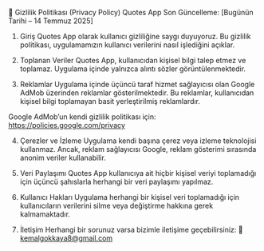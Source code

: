 📄 Gizlilik Politikası (Privacy Policy)
Quotes App
Son Güncelleme: [Bugünün Tarihi – 14 Temmuz 2025]

1. Giriş
Quotes App olarak kullanıcı gizliliğine saygı duyuyoruz. Bu gizlilik politikası, uygulamamızın kullanıcı verilerini nasıl işlediğini açıklar.

2. Toplanan Veriler
Quotes App, kullanıcıdan kişisel bilgi talep etmez ve toplamaz. Uygulama içinde yalnızca alıntı sözler görüntülenmektedir.

3. Reklamlar
Uygulama içinde üçüncü taraf hizmet sağlayıcısı olan Google AdMob üzerinden reklamlar gösterilmektedir. Bu reklamlar, kullanıcıdan kişisel bilgi toplamayan basit yerleştirilmiş reklamlardır.

Google AdMob’un kendi gizlilik politikası için:
https://policies.google.com/privacy

4. Çerezler ve İzleme
Uygulama kendi başına çerez veya izleme teknolojisi kullanmaz. Ancak, reklam sağlayıcısı Google, reklam gösterimi sırasında anonim veriler kullanabilir.

5. Veri Paylaşımı
Quotes App kullanıcıya ait hiçbir kişisel veriyi toplamadığı için üçüncü şahıslarla herhangi bir veri paylaşımı yapılmaz.

6. Kullanıcı Hakları
Uygulama herhangi bir kişisel veri toplamadığı için kullanıcıların verilerini silme veya değiştirme hakkına gerek kalmamaktadır.

7. İletişim
Herhangi bir sorunuz varsa bizimle iletişime geçebilirsiniz:
📧 kemalgokkaya8@gmail.com
